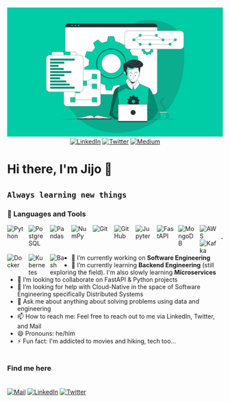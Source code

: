 <p align="center">
    <a href="https://github.com/jijo-james"><img src="https://github.com/jijo-james/jijo-james/blob/main/banner.webp" alt="banner" href=""></a>
    <a href="https://linkedin.com/in/jjijo"><img src="https://img.shields.io/badge/LinkedIn-jjijo-blue?style=flat-square&logo=linkedin" alt="LinkedIn" href="https://www.linkedin.com/in/jjijo/"></a>
    <a href="https://twitter.com/jijo_james_"><img src="https://img.shields.io/twitter/follow/jijo_james_?style=flat-square&logo=twitter" alt="Twitter" href="https://twitter.com/jijo_james_"></a>
    <a href="https://medium.com/@jamesjijo"><img src="https://img.shields.io/badge/Medium-jamesjijo-blue?style=flat-square&logo=medium&" alt="Medium" href="https://medium.com/@jamesjijo"></a>
</p>


# Hi there, I'm Jijo 👋
**`Always learning new things`**
---
### 🧰 Languages and Tools

<a href="https://www.python.org/"><img align="left" alt="Python" width="40px" style="padding-right:10px;" src="https://cdn.jsdelivr.net/gh/devicons/devicon/icons/python/python-original-wordmark.svg" /></a>
<a href="https://www.postgresql.org/"><img align="left" alt="PostgreSQL" width="40px" style="padding-right:10px;" src="https://cdn.jsdelivr.net/gh/devicons/devicon/icons/postgresql/postgresql-original-wordmark.svg" /></a>
<a href="https://pandas.pydata.org/"><img align="left" alt="Pandas" width="40px" style="padding-right:10px;" src="https://cdn.jsdelivr.net/gh/devicons/devicon/icons/pandas/pandas-original-wordmark.svg" /></a>
<a href="https://numpy.org/"><img align="left" alt="NumPy" width="40px" style="padding-right:10px;" src="https://cdn.jsdelivr.net/gh/devicons/devicon/icons/numpy/numpy-original-wordmark.svg" /></a>
<a href="https://git-scm.com/"><img align="left" alt="Git" width="40px" style="padding-right:10px;" src="https://cdn.jsdelivr.net/gh/devicons/devicon/icons/git/git-original.svg" /></a>
<a href="https://github.com/"><img align="left" alt="GitHub" width="40px" style="padding-right:10px;" src="https://cdn.jsdelivr.net/gh/devicons/devicon/icons/github/github-original.svg" /></a>
<a href="https://jupyter.org/"><img align="left" alt="Jupyter" width="40px" style="padding-right:10px;" src="https://cdn.jsdelivr.net/gh/devicons/devicon/icons/jupyter/jupyter-original-wordmark.svg" /></a>
<a href="https://fastapi.tiangolo.com/"><img align="left" alt="FastAPI" width="40px" style="padding-right:10px;" src="https://cdn.jsdelivr.net/gh/devicons/devicon/icons/fastapi/fastapi-original-wordmark.svg" /></a>
<a href="https://www.mongodb.com/"><img align="left" alt="MongoDB" width="40px" style="padding-right:10px;" src="https://cdn.jsdelivr.net/gh/devicons/devicon/icons/mongodb/mongodb-original-wordmark.svg" /></a>
<a href="https://aws.amazon.com/"><img align="left" alt="AWS" width="40px" style="padding-right:10px;" src="https://cdn.jsdelivr.net/gh/devicons/devicon/icons/amazonwebservices/amazonwebservices-original-wordmark.svg" /></a>
<a href="https://kafka.apache.org/"><img align="left" alt="Kafka" width="40px" style="padding-right:10px;" src="https://cdn.jsdelivr.net/gh/devicons/devicon/icons/apachekafka/apachekafka-original-wordmark.svg" /></a>
<a href="https://www.docker.com/"><img align="left" alt="Docker" width="40px" style="padding-right:10px;" src="https://cdn.jsdelivr.net/gh/devicons/devicon/icons/docker/docker-original-wordmark.svg" /></a>
<a href="https://kubernetes.io/"><img align="left" alt="Kubernetes" width="40px" style="padding-right:10px;" src="https://cdn.jsdelivr.net/gh/devicons/devicon/icons/kubernetes/kubernetes-plain-wordmark.svg" /></a>
<a href="https://www.gnu.org/software/bash/#:~:text=Bash%20is%20the%20GNU%20Project's,9945.2%20Shell%20and%20Tools%20standard."><img align="left" alt="Bash" width="40px" style="padding-right:10px;" src="https://cdn.jsdelivr.net/gh/devicons/devicon/icons/bash/bash-original.svg" /></a>
<br />

---

- 🔭 I’m currently working on **Software Engineering**
- 🌱 I’m currently learning **Backend Engineering** (still exploring the field). I'm also slowly learning **Microservices**
- 👯 I’m looking to collaborate on FastAPI & Python projects
- 🤔 I’m looking for help with Cloud-Native in the space of Software Engineering specifically Distributed Systems
- 💬 Ask me about anything about solving problems using data and engineering
- 📫 How to reach me: Feel free to reach out to me via LinkedIn, Twitter, and Mail
- 😄 Pronouns: he/him
- ⚡ Fun fact: I'm addicted to movies and hiking, tech too... 

#

### Find me here <br><br>

<a href="mailto:jj.jamesjijo@gmail.com" target="_blank"><img alt="Mail" src="https://img.shields.io/badge/Gmail-D14836?style=for-the-badge&logo=gmail&logoColor=white"/></a>
<a href="https://www.linkedin.com/in/jjijo" target="_blank"><img alt="LinkedIn" src="https://img.shields.io/badge/linkedin-%230077B5.svg?&style=for-the-badge&logo=linkedin&logoColor=white" /></a>
<a href="https://twitter.com/intent/follow?screen_name=jijo_james_&tw_p=followbutton" target="_blank"><img alt="Twitter" src="https://img.shields.io/badge/twitter-%231DA1F2.svg?&style=for-the-badge&logo=twitter&logoColor=white" /></a>


<!--

[[Jijo's github stats](https://github-readme-stats.vercel.app/api?username=jijo-james&theme=dark)](https://github.com/jijo-james)  
-->
